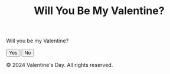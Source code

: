 <!DOCTYPE html>
<html lang="en">
<head>
    <meta charset="UTF-8">
    <meta name="viewport" content="width=device-width, initial-scale=1.0">
    <title>Valentine's Day Question</title>
    <link rel="stylesheet" href="styles.css">
</head>
<body>
    <header>
        <h1>Will You Be My Valentine?</h1>
    </header>
    <main>
        <section id="question">
            <p>Will you be my Valentine?</p>
            <button id="yes-btn">Yes</button>
            <button id="no-btn">No</button>
            <p id="response"></p>
        </section>
    </main>
    <footer>
        <p>&copy; 2024 Valentine's Day. All rights reserved.</p>
    </footer>
    <script src="script.js"></script>
</body>
</html>
